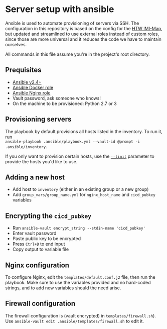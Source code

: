 # Server setup with ansible

Ansible is used to automate provisioning of servers via SSH. The configuration in this repository is based on the config
for the [HTW IMI-Map](https://github.com/imimaps/imimaps), but updated and streamlined to use external roles instead of 
custom roles, since those are more universal and it reduces the code we have to maintain ourselves.

All commands in this file assume you're in the project's root directory.

## Prequisites
- [Ansible v2.4+](http://docs.ansible.com/ansible/latest/intro_installation.html)
- [Ansible Docker role](https://github.com/geerlingguy/ansible-role-docker)
- [Ansible Nginx role](https://github.com/jdauphant/ansible-role-nginx)
- Vault password, ask someone who knows!
- On the machine to be provisioned: Python 2.7 or 3

## Provisioning servers
The playbook by default provisions all hosts listed in the inventory. To run it, run  
`ansible-playbook .ansible/playbook.yml --vault-id @prompt -i .ansible/inventory`.  

If you only want to provision certain hosts, use the [`--limit`](https://ansible-tips-and-tricks.readthedocs.io/en/latest/ansible/commands/#limit-to-one-or-more-hosts)
parameter to provide the hosts you'd like to use.

## Adding a new host
- Add host to `inventory` (either in an existing group or a new group)
- Add `group_vars/group_name.yml` for `nginx_host_name` and `cicd_pubkey` variables

## Encrypting the `cicd_pubkey`
- Run `ansible-vault encrypt_string --stdin-name 'cicd_pubkey'`
- Enter vault password
- Paste public key to be encrypted
- Press `Ctrl+D` to end input
- Copy output to variable file

## Nginx configuration
To configure Nginx, edit the `templates/default.conf.j2` file, then run the playbook. Make sure to use the variables provided
and no hard-coded strings, and to add new variables should the need arise.

## Firewall configuration
The firewall configuration is (vault encrypted) in `templates/firewall.sh`). Use `ansible-vault edit .ansible/templates/firewall.sh` to edit it.
